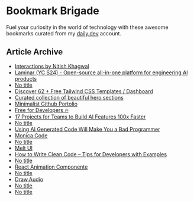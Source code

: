 # Bookmark Brigade
Fuel your curiosity in the world of technology with these awesome bookmarks curated from my [daily.dev](https://app.daily.dev/Anmol-Baranwal) account.

## Article Archive

<!-- DAILY-DEV-BOOKMARKS:START -->
- [Interactions by Nitish Khagwal](https://app.daily.dev/posts/Otvx6TtMo?utm_source=rss&utm_medium=bookmarks&utm_campaign=iWZFqWGzJuZ3TMf4ZW9aZ)
- [Laminar &lpar;YC S24&rpar; - Open-source all-in-one platform for engineering AI products](https://app.daily.dev/posts/rqkQhP43O?utm_source=rss&utm_medium=bookmarks&utm_campaign=iWZFqWGzJuZ3TMf4ZW9aZ)
- [No title](https://app.daily.dev/posts/5B9ShiWe5?utm_source=rss&utm_medium=bookmarks&utm_campaign=iWZFqWGzJuZ3TMf4ZW9aZ)
- [Discover 62 + Free Tailwind CSS Templates / Dashboard](https://app.daily.dev/posts/yHzfaNZIa?utm_source=rss&utm_medium=bookmarks&utm_campaign=iWZFqWGzJuZ3TMf4ZW9aZ)
- [Curated collection of beautiful hero sections](https://app.daily.dev/posts/lsyOQKNwx?utm_source=rss&utm_medium=bookmarks&utm_campaign=iWZFqWGzJuZ3TMf4ZW9aZ)
- [Minimalist Github Portolio](https://app.daily.dev/posts/42UZdxT9a?utm_source=rss&utm_medium=bookmarks&utm_campaign=iWZFqWGzJuZ3TMf4ZW9aZ)
- [Free for Developers 🔥](https://app.daily.dev/posts/pKj1GFHhT?utm_source=rss&utm_medium=bookmarks&utm_campaign=iWZFqWGzJuZ3TMf4ZW9aZ)
- [17 Projects for Teams to Build AI Features 100x Faster](https://app.daily.dev/posts/ylqMRUCCj?utm_source=rss&utm_medium=bookmarks&utm_campaign=iWZFqWGzJuZ3TMf4ZW9aZ)
- [No title](https://app.daily.dev/posts/LkFDUE0gy?utm_source=rss&utm_medium=bookmarks&utm_campaign=iWZFqWGzJuZ3TMf4ZW9aZ)
- [Using AI Generated Code Will Make You a Bad Programmer](https://app.daily.dev/posts/1lQiApnIe?utm_source=rss&utm_medium=bookmarks&utm_campaign=iWZFqWGzJuZ3TMf4ZW9aZ)
- [Monica Code](https://app.daily.dev/posts/Q64n5plWe?utm_source=rss&utm_medium=bookmarks&utm_campaign=iWZFqWGzJuZ3TMf4ZW9aZ)
- [No title](https://app.daily.dev/posts/UPDhxgir7?utm_source=rss&utm_medium=bookmarks&utm_campaign=iWZFqWGzJuZ3TMf4ZW9aZ)
- [Melt UI](https://app.daily.dev/posts/fd3JEkA3H?utm_source=rss&utm_medium=bookmarks&utm_campaign=iWZFqWGzJuZ3TMf4ZW9aZ)
- [How to Write Clean Code – Tips for Developers with Examples](https://app.daily.dev/posts/QFOywYsuS?utm_source=rss&utm_medium=bookmarks&utm_campaign=iWZFqWGzJuZ3TMf4ZW9aZ)
- [No title](https://app.daily.dev/posts/qHFJfHcbF?utm_source=rss&utm_medium=bookmarks&utm_campaign=iWZFqWGzJuZ3TMf4ZW9aZ)
- [React Animation Componente](https://app.daily.dev/posts/6r0Tf19Na?utm_source=rss&utm_medium=bookmarks&utm_campaign=iWZFqWGzJuZ3TMf4ZW9aZ)
- [No title](https://app.daily.dev/posts/xrPOeWrsH?utm_source=rss&utm_medium=bookmarks&utm_campaign=iWZFqWGzJuZ3TMf4ZW9aZ)
- [Draw.Audio](https://app.daily.dev/posts/eLRFlN4rd?utm_source=rss&utm_medium=bookmarks&utm_campaign=iWZFqWGzJuZ3TMf4ZW9aZ)
- [No title](https://app.daily.dev/posts/KUtYDJdUG?utm_source=rss&utm_medium=bookmarks&utm_campaign=iWZFqWGzJuZ3TMf4ZW9aZ)
- [No title](https://app.daily.dev/posts/6a8rVLcGi?utm_source=rss&utm_medium=bookmarks&utm_campaign=iWZFqWGzJuZ3TMf4ZW9aZ)
<!-- DAILY-DEV-BOOKMARKS:END -->
